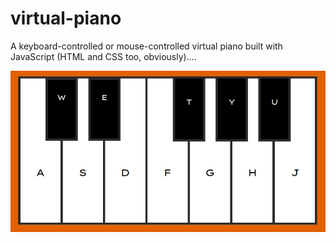 # virtual-piano
A keyboard-controlled or mouse-controlled virtual piano built with JavaScript (HTML and CSS too, obviously)....

![piano image](piano-img.png)
